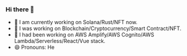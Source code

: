 ### Hi there 👋
- 🌱 I am currently working on Solana/Rust/NFT now.
- 🌱 I was working on Blockchain/Cryptocurrency/Smart Contract/NFT.
- 🔭 I had been working on AWS Amplify/AWS Cognito/AWS Lambda/Serverless/React/Vue stack.
- 😄 Pronouns: He
